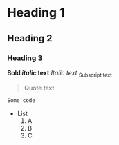 # Heading 1
## Heading 2
### Heading 3

**Bold _italic_ text** *Italic text* <sub>Subscript text<sub>

> Quote text

```
Some code
```

- List
  1. A
  2. B
  3. C
